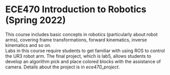 # ECE470 Introduction to Robotics (Spring 2022)
This course includes basic concepts in robotics (particularly about robot arms), covering frame transformations, forward kinematics, inverse kinematics and so on. <br/>
Labs in this course require students to get familiar with using ROS to control the UR3 robot arm. The final project, which is lab5, allows students to develop an algorithm pick and place colored blocks with the assistance of camera. Details about the project is in *ece470_project*.
